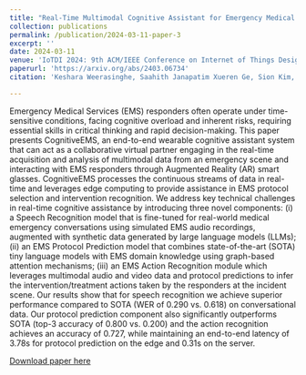 ```yaml
---
title: "Real-Time Multimodal Cognitive Assistant for Emergency Medical Services"
collection: publications
permalink: /publication/2024-03-11-paper-3
excerpt: ''
date: 2024-03-11
venue: 'IoTDI 2024: 9th ACM/IEEE Conference on Internet of Things Design and Implementation'
paperurl: 'https://arxiv.org/abs/2403.06734'
citation: 'Keshara Weerasinghe, Saahith Janapatim Xueren Ge, Sion Kim, Sneha Iyer, John A Stankovic, Homa Alemzadeh. 2024. Real-Time Multimodal Cognitive Assistant for Emergency Medical Services: To appear in 9th ACM/IEEE Conference on Internet of Things Design and Implementation (IoTDI 2024). https://doi.org/10.48550/arXiv.2403.06734'

---
```


Emergency Medical Services (EMS) responders often operate under time-sensitive conditions, facing cognitive overload and inherent risks, requiring essential skills in critical thinking and rapid decision-making. This paper presents CognitiveEMS, an end-to-end wearable cognitive assistant system that can act as a collaborative virtual partner engaging in the real-time acquisition and analysis of multimodal data from an emergency scene and interacting with EMS responders through Augmented Reality (AR) smart glasses. CognitiveEMS processes the continuous streams of data in real-time and leverages edge computing to provide assistance in EMS protocol selection and intervention recognition. We address key technical challenges in real-time cognitive assistance by introducing three novel components: (i) a Speech Recognition model that is fine-tuned for real-world medical emergency conversations using simulated EMS audio recordings, augmented with synthetic data generated by large language models (LLMs); (ii) an EMS Protocol Prediction model that combines state-of-the-art (SOTA) tiny language models with EMS domain knowledge using graph-based attention mechanisms; (iii) an EMS Action Recognition module which leverages multimodal audio and video data and protocol predictions to infer the intervention/treatment actions taken by the responders at the incident scene. Our results show that for speech recognition we achieve superior performance compared to SOTA (WER of 0.290 vs. 0.618) on conversational data. Our protocol prediction component also significantly outperforms SOTA (top-3 accuracy of 0.800 vs. 0.200) and the action recognition achieves an accuracy of 0.727, while maintaining an end-to-end latency of 3.78s for protocol prediction on the edge and 0.31s on the server.


[Download paper here](https://arxiv.org/abs/2403.06734)

